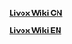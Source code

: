 **[Livox Wiki CN](https://livox-wiki-cn.readthedocs.io/zh_CN/latest)** 

**[Livox Wiki EN](https://livox-wiki-en.readthedocs.io/en/latest)** 